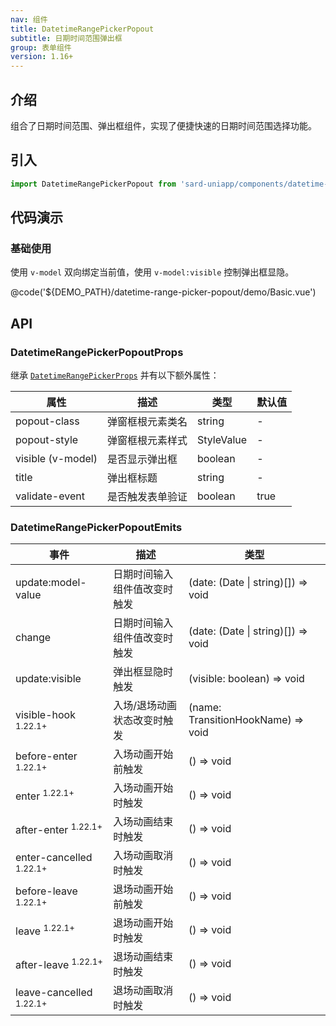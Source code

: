 ```yaml
---
nav: 组件
title: DatetimeRangePickerPopout
subtitle: 日期时间范围弹出框
group: 表单组件
version: 1.16+
---
```


## 介绍

组合了日期时间范围、弹出框组件，实现了便捷快速的日期时间范围选择功能。

## 引入

```ts
import DatetimeRangePickerPopout from 'sard-uniapp/components/datetime-range-picker-popout/datetime-range-picker-popout.vue'
```

## 代码演示

### 基础使用

使用 `v-model` 双向绑定当前值，使用 `v-model:visible` 控制弹出框显隐。

@code('${DEMO_PATH}/datetime-range-picker-popout/demo/Basic.vue')

## API

### DatetimeRangePickerPopoutProps

继承 [`DatetimeRangePickerProps`](./datetime-range-picker#DatetimeRangePickerProps) 并有以下额外属性：

| 属性              | 描述             | 类型       | 默认值 |
| ----------------- | ---------------- | ---------- | ------ |
| popout-class      | 弹窗框根元素类名 | string     | -      |
| popout-style      | 弹窗框根元素样式 | StyleValue | -      |
| visible (v-model) | 是否显示弹出框   | boolean    | -      |
| title             | 弹出框标题       | string     | -      |
| validate-event    | 是否触发表单验证 | boolean    | true   |

### DatetimeRangePickerPopoutEmits

| 事件                               | 描述                         | 类型                               |
| ---------------------------------- | ---------------------------- | ---------------------------------- |
| update:model-value                 | 日期时间输入组件值改变时触发 | (date: (Date \| string)[]) => void |
| change                             | 日期时间输入组件值改变时触发 | (date: (Date \| string)[]) => void |
| update:visible                     | 弹出框显隐时触发             | (visible: boolean) => void         |
| visible-hook <sup>1.22.1+</sup>    | 入场/退场动画状态改变时触发  | (name: TransitionHookName) => void |
| before-enter <sup>1.22.1+</sup>    | 入场动画开始前触发           | () => void                         |
| enter <sup>1.22.1+</sup>           | 入场动画开始时触发           | () => void                         |
| after-enter <sup>1.22.1+</sup>     | 入场动画结束时触发           | () => void                         |
| enter-cancelled <sup>1.22.1+</sup> | 入场动画取消时触发           | () => void                         |
| before-leave <sup>1.22.1+</sup>    | 退场动画开始前触发           | () => void                         |
| leave <sup>1.22.1+</sup>           | 退场动画开始时触发           | () => void                         |
| after-leave <sup>1.22.1+</sup>     | 退场动画结束时触发           | () => void                         |
| leave-cancelled <sup>1.22.1+</sup> | 退场动画取消时触发           | () => void                         |
